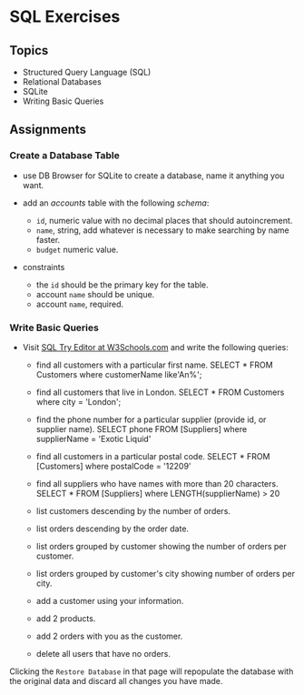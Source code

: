 # SQL Exercises

## Topics

- Structured Query Language (SQL)
- Relational Databases
- SQLite
- Writing Basic Queries

## Assignments

### Create a Database Table

- use DB Browser for SQLite to create a database, name it anything you want.
- add an _accounts_ table with the following _schema_:

  - `id`, numeric value with no decimal places that should autoincrement.
  - `name`, string, add whatever is necessary to make searching by name faster.
  - `budget` numeric value.

- constraints
  - the `id` should be the primary key for the table.
  - account `name` should be unique.
  - account `name`, required.

### Write Basic Queries

- Visit [SQL Try Editor at W3Schools.com](https://www.w3schools.com/Sql/tryit.asp?filename=trysql_select_top) and write the following queries:
  - find all customers with a particular first name.
    SELECT * FROM Customers where customerName like'An%';

  - find all customers that live in London.
    SELECT * FROM Customers where city = 'London';

  - find the phone number for a particular supplier (provide id, or supplier name).
    SELECT phone FROM [Suppliers] where supplierName = 'Exotic Liquid'

  - find all customers in a particular postal code.
    SELECT * FROM [Customers] where postalCode = '12209'

  - find all suppliers who have names with more than 20 characters.
    SELECT * FROM [Suppliers] where LENGTH(supplierName) > 20

  - list customers descending by the number of orders.
  - list orders descending by the order date.
  - list orders grouped by customer showing the number of orders per customer.
  - list orders grouped by customer's city showing number of orders per city.
  - add a customer using your information.
  - add 2 products.
  - add 2 orders with you as the customer.
  - delete all users that have no orders.

Clicking the `Restore Database` in that page will repopulate the database with the original data and discard all changes you have made.
